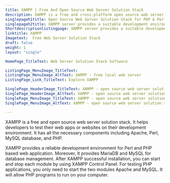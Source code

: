 ```yaml
---
title: XAMPP | Free And Open Source Web Server Solution Stack
description: XAMPP is a free and cross-platform open source web server solution stack that helps developers to build and test web applications at development environment.
singlepageh1title: Open Source Web Server Solution Stack for PHP & Perl Developers
singlepageh2title: XAMPP server provides a suitable development environment to build, test and verify the working of web projects locally. 
Shortdescriptionlistingpage: XAMPP server provides a suitable development environment to build, test and verify the working of web projects locally. 
linktitle: XAMPP
Imagetext:  Free Web Server Solution Stack
draft: false
weight: 1
layout: "single"

HomePage_TitleText: Web Server Solution Stack Software

ListingPage_MenuImage_TitleText: 
ListingPage_MenuImage_AltText: XAMPP - free local web server
ListingPage_Link_TitleText: Explore XAMPP

SinglePage_HeaderImage_TitleText: XAMPP - open source web server solution stack
SinglePage_HeaderImage_AltText: XAMPP - open source web server solution stack
SinglePage_MenuImage_TitleText: XAMPP - open source web server solution stack
SinglePage_MenuImage_AltText: XAMPP - open source web server solution stack

---
```


XAMPP is a free and open source web server solution stack. It helps developers to test their web apps or websites on their development environment. It has all the necessary components including Apache, Perl, MySQL database, and PHP.

XAMPP provides a reliable development environment for Perl and PHP based web application. Moreover, It provides MariaDB and MySQL for database management. After XAMPP successful installation, you can start and stop each module by using XAMPP Control Panel. For testing PHP applications, you only need to start the two modules Apache and MySQL. It will allow PHP programs to run on your computer.